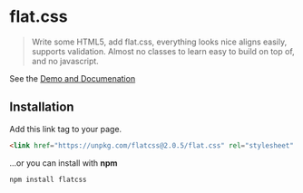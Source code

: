 # flat.css

> Write some HTML5, add flat.css, everything looks nice aligns easily, supports validation. Almost no classes to learn easy to build on top of, and no javascript.

See the [Demo and Documenation](https://areve.github.io/flatcss2/)

## Installation
Add this link tag to your page.
```html
<link href="https://unpkg.com/flatcss@2.0.5/flat.css" rel="stylesheet" type="text/css" media="screen">
``` 

...or you can install with **npm**

```
npm install flatcss
```
